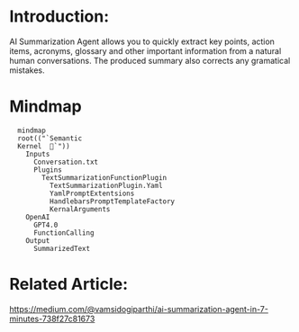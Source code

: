 # Introduction:

AI Summarization Agent allows you to quickly extract key points, action items, acronyms, glossary and other important information from a natural human conversations. The produced summary also corrects any gramatical mistakes.

# Mindmap

```mermaid
  mindmap
  root(("`Semantic
  Kernel  🧠`"))
    Inputs
      Conversation.txt
      Plugins
        TextSummarizationFunctionPlugin
          TextSummarizationPlugin.Yaml
          YamlPromptExtentsions
          HandlebarsPromptTemplateFactory
          KernalArguments
    OpenAI
      GPT4.0
      FunctionCalling
    Output
      SummarizedText
```

# Related Article:

https://medium.com/@vamsidogiparthi/ai-summarization-agent-in-7-minutes-738f27c81673
